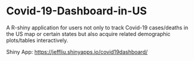 # Covid-19-Dashboard-in-US

A R-shiny application for users not only to track Covid-19 cases/deaths in the US map or certain states but also acquire related demographic plots/tables interactively.

Shiny App: https://jeffliu.shinyapps.io/covid19dashboard/

